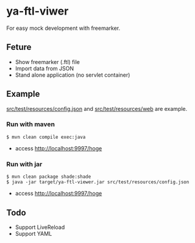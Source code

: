 # ya-ftl-viwer
For easy mock development with freemarker.

## Feture
- Show freemarker (.ftl) file
- Import data from JSON
- Stand alone application (no servlet container)

## Example
[src/test/resources/config.json](https://github.com/hogelog/ya-ftl-viewer/blob/master/src/test/resources/config.json) and [src/test/resources/web](https://github.com/hogelog/ya-ftl-viewer/tree/master/src/test/resources/web) are example.

### Run with maven
```sh:
$ mvn clean compile exec:java
```
- access [http://localhost:9997/hoge](http://localhost:9997/hoge)

### Run with jar
```sh:
$ mvn clean package shade:shade
$ java -jar target/ya-ftl-viewer.jar src/test/resources/config.json
```
- access [http://localhost:9997/hoge](http://localhost:9997/hoge)

## Todo
- Support LiveReload
- Support YAML